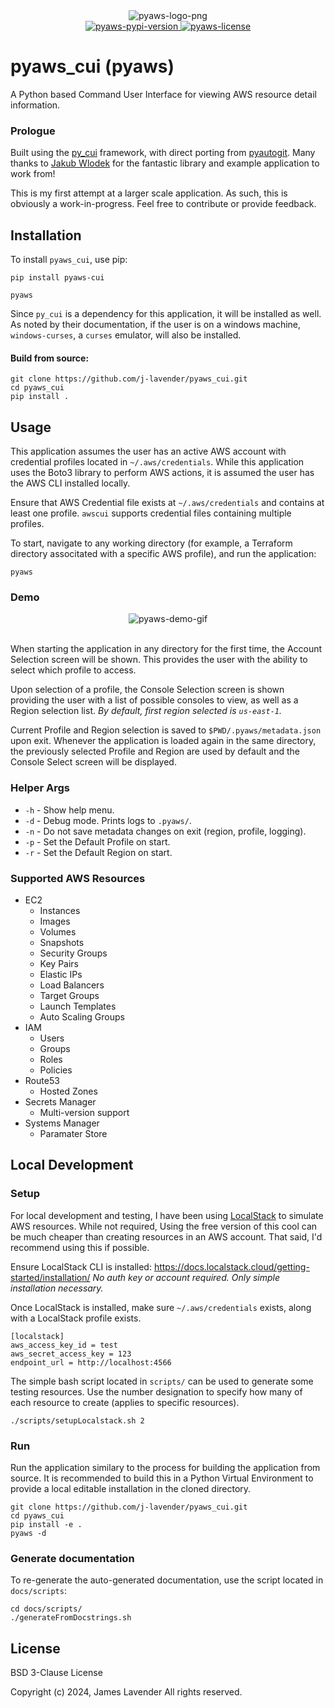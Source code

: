 <div align="center">
    <img src="docs/assets/logo.png" alt="pyaws-logo-png">
</div>

<div align="center">
    <a href="https://badge.fury.io/py/pyaws_cui">
        <img src="https://badge.fury.io/py/pyaws_cui.svg" alt="pyaws-pypi-version">
    </a>
    <a href="#">
        <img src="https://img.shields.io/github/license/j-lavender/pyaws_cui.svg" alt="pyaws-license">
    </a>
</div>

# pyaws_cui (pyaws)

A Python based Command User Interface for viewing AWS resource detail information.

### Prologue

Built using the [py_cui](https://github.com/jwlodek/py_cui) framework, with direct porting from [pyautogit](https://github.com/jwlodek/pyautogit). Many thanks to [Jakub Wlodek](https://github.com/jwlodek/) for the fantastic library and example application to work from!

This is my first attempt at a larger scale application. As such, this is obviously a work-in-progress. Feel free to contribute or provide feedback.

## Installation

To install `pyaws_cui`, use pip:

```
pip install pyaws-cui

pyaws
```

Since `py_cui` is a dependency for this application, it will be installed as well. As noted by their documentation, if the user is on a windows machine, `windows-curses`, a `curses` emulator, will also be installed.

#### Build from source:

```
git clone https://github.com/j-lavender/pyaws_cui.git
cd pyaws_cui
pip install .
```

## Usage

This application assumes the user has an active AWS account with credential profiles located in `~/.aws/credentials`. While this application uses the Boto3 library to perform AWS actions, it is assumed the user has the AWS CLI installed locally.

Ensure that AWS Credential file exists at `~/.aws/credentials` and contains at least one profile. `awscui` supports credential files containing multiple profiles.

To start, navigate to any working directory (for example, a Terraform directory associtated with a specific AWS profile), and run the application:
```
pyaws
```

### Demo

<div align="center">
    <img src="docs/assets/demo.gif" alt="pyaws-demo-gif">
</div>

<br>

When starting the application in any directory for the first time, the Account Selection screen will be shown. This provides the user with the ability to select which profile to access.

Upon selection of a profile, the Console Selection screen is shown providing the user with a list of possible consoles to view, as well as a Region selection list. _By default, first region selected is `us-east-1`._

Current Profile and Region selection is saved to `$PWD/.pyaws/metadata.json` upon exit. Whenever the application is loaded again in the same directory, the previously selected Profile and Region are used by default and the Console Select screen will be displayed.

### Helper Args

- `-h` - Show help menu.
- `-d` - Debug mode. Prints logs to `.pyaws/`.
- `-n` - Do not save metadata changes on exit (region, profile, logging).
- `-p` - Set the Default Profile on start.
- `-r` - Set the Default Region on start.

### Supported AWS Resources

- EC2
  - Instances
  - Images
  - Volumes
  - Snapshots
  - Security Groups
  - Key Pairs
  - Elastic IPs
  - Load Balancers
  - Target Groups
  - Launch Templates
  - Auto Scaling Groups
- IAM
  - Users
  - Groups
  - Roles
  - Policies
- Route53
  - Hosted Zones
- Secrets Manager
  - Multi-version support
- Systems Manager
  - Paramater Store


## Local Development

### Setup

For local development and testing, I have been using [LocalStack](https://www.localstack.cloud/) to simulate AWS resources. While not required, Using the free version of this cool can be much cheaper than creating resources in an AWS account. That said, I'd recommend using this if possible.

Ensure LocalStack CLI is installed: https://docs.localstack.cloud/getting-started/installation/  _No auth key or account required. Only simple installation necessary._

Once LocalStack is installed, make sure `~/.aws/credentials` exists, along with a LocalStack profile exists.
```
[localstack]
aws_access_key_id = test
aws_secret_access_key = 123
endpoint_url = http://localhost:4566
```

The simple bash script located in `scripts/` can be used to generate some testing resources. Use the number designation to specify how many of each resource to create (applies to specific resources).
```
./scripts/setupLocalstack.sh 2
```

### Run

Run the application similary to the process for building the application from source. It is recommended to build this in a Python Virtual Environment to provide a local editable installation in the cloned directory.

```
git clone https://github.com/j-lavender/pyaws_cui.git
cd pyaws_cui
pip install -e .
pyaws -d
```

### Generate documentation

To re-generate the auto-generated documentation, use the script located in `docs/scripts`:
```
cd docs/scripts/
./generateFromDocstrings.sh
```

## License

BSD 3-Clause License

Copyright (c) 2024, James Lavender
All rights reserved.